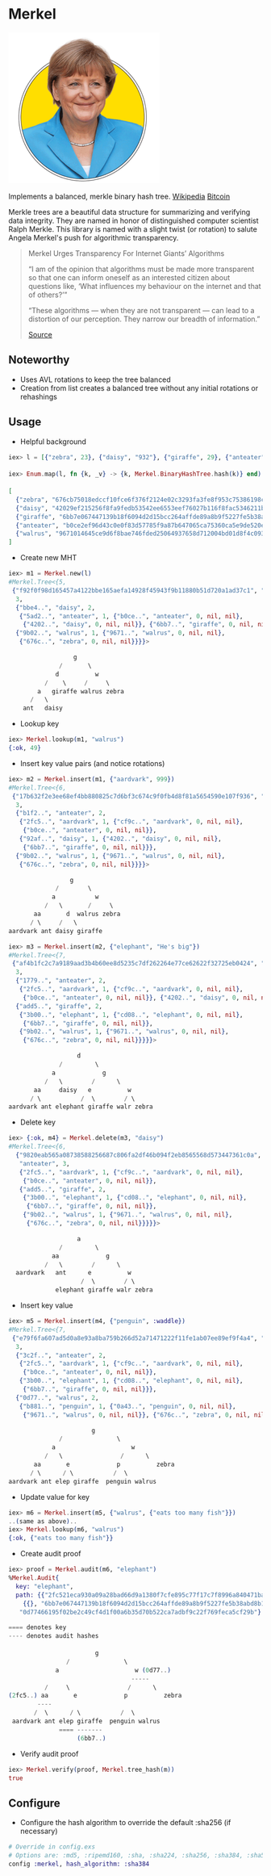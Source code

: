 Merkel
==========
![Logo](https://raw.githubusercontent.com/brpandey/merkel/master/priv/images/merkel.png)

Implements a balanced, merkle binary hash tree. [Wikipedia](https://en.wikipedia.org/wiki/Merkle_tree) [Bitcoin](http://chimera.labs.oreilly.com/books/1234000001802/ch07.html#merkle_trees)

Merkle trees are a beautiful data structure for summarizing and verifying data integrity.
They are named in honor of distinguished computer scientist Ralph Merkle. This library is named
with a slight twist (or rotation) to salute Angela Merkel's push for algorithmic transparency.

> Merkel Urges Transparency For Internet Giants’ Algorithms
>
> “I am of the opinion that algorithms must be made more transparent so that one 
> can inform oneself as an interested citizen about questions like, ‘What influences my 
> behaviour on the internet and that of others?’” 
>
> “These algorithms — when they are not transparent — can lead to a distortion of our perception. 
> They narrow our breadth of information.”
>> 
> [Source](http://www.newsmediauk.org/Latest/merkel-calls-for-transparency-of-internet-giants-algorithms)

## Noteworthy

* Uses AVL rotations to keep the tree balanced
* Creation from list creates a balanced tree without any initial rotations or rehashings

## Usage

* Helpful background

```elixir
iex> l = [{"zebra", 23}, {"daisy", "932"}, {"giraffe", 29}, {"anteater", "12"}, {"walrus", 49}]

iex> Enum.map(l, fn {k, _v} -> {k, Merkel.BinaryHashTree.hash(k)} end)

[
  {"zebra", "676cb75018edccf10fce6f376f2124e02c3293fa3fe8f953c75386198c714514"},
  {"daisy", "42029ef215256f8fa9fedb53542ee6553eef76027b116f8fac5346211b1e473c"},
  {"giraffe", "6bb7e067447139b18f6094d2d15bcc264affde89a8b9f5227fe5b38abd8b19d7"},
  {"anteater", "b0ce2ef96d43c0e0f83d57785f9a87b647065ca75360ca5e9de520e7f690c3f9"},
  {"walrus", "9671014645ce9d6f8bae746fded25064937658d712004bd01d8f4c093c387bf3"}
]
```

* Create new MHT

```elixir
iex> m1 = Merkel.new(l)
#Merkel.Tree<{5,
 {"f92f0f98d165457a4122bbe165aefa14928f45943f9b11880b51d720a1ad37c1", "giraffe",
  3,
  {"bbe4..", "daisy", 2,
   {"5ad2..", "anteater", 1, {"b0ce..", "anteater", 0, nil, nil},
    {"4202..", "daisy", 0, nil, nil}}, {"6bb7..", "giraffe", 0, nil, nil}},
  {"9b02..", "walrus", 1, {"9671..", "walrus", 0, nil, nil},
   {"676c..", "zebra", 0, nil, nil}}}}>
```

```elixir
                  g
              /       \
             d          w
          /    \     /     \
        a   giraffe walrus zebra
      /   \
    ant   daisy
```

* Lookup key

```elixir
iex> Merkel.lookup(m1, "walrus")
{:ok, 49}
```

* Insert key value pairs (and notice rotations)

```elixir
iex> m2 = Merkel.insert(m1, {"aardvark", 999})
#Merkel.Tree<{6,
 {"17b632f2e3ee68ef4bb880825c7d6bf3c674c9f0fb4d8f81a5654590e107f936", "giraffe",
  3,
  {"b1f2..", "anteater", 2,
   {"2fc5..", "aardvark", 1, {"cf9c..", "aardvark", 0, nil, nil},
    {"b0ce..", "anteater", 0, nil, nil}},
   {"92af..", "daisy", 1, {"4202..", "daisy", 0, nil, nil},
    {"6bb7..", "giraffe", 0, nil, nil}}},
  {"9b02..", "walrus", 1, {"9671..", "walrus", 0, nil, nil},
   {"676c..", "zebra", 0, nil, nil}}}}>
```

```elixir
                 g
             /        \
            a           w
          /   \       /     \
       aa       d  walrus zebra
      / \     /   \
aardvark ant daisy giraffe
```

```elixir
iex> m3 = Merkel.insert(m2, {"elephant", "He's big"})
#Merkel.Tree<{7,
 {"af4b1fc2c7a9189aad3b4b60ee8d5235c7df262264e77ce62622f32725eb0424", "daisy",
  3,
  {"1779..", "anteater", 2,
   {"2fc5..", "aardvark", 1, {"cf9c..", "aardvark", 0, nil, nil},
    {"b0ce..", "anteater", 0, nil, nil}}, {"4202..", "daisy", 0, nil, nil}},
  {"add5..", "giraffe", 2,
   {"3b00..", "elephant", 1, {"cd08..", "elephant", 0, nil, nil},
    {"6bb7..", "giraffe", 0, nil, nil}},
   {"9b02..", "walrus", 1, {"9671..", "walrus", 0, nil, nil},
    {"676c..", "zebra", 0, nil, nil}}}}}>
```

```elixir
                   d
              /         \
            a             g
          /   \        /      \
       aa     daisy   e          w
      / \           /  \        / \
aardvark ant elephant giraffe walr zebra
```

* Delete key

```elixir
iex> {:ok, m4} = Merkel.delete(m3, "daisy")
#Merkel.Tree<{6,
  {"9820eab565a08738588256687c806fa2df46b094f2eb8565568d573447361c0a",
   "anteater", 3,
   {"2fc5..", "aardvark", 1, {"cf9c..", "aardvark", 0, nil, nil},
    {"b0ce..", "anteater", 0, nil, nil}},
   {"add5..", "giraffe", 2,
    {"3b00..", "elephant", 1, {"cd08..", "elephant", 0, nil, nil},
     {"6bb7..", "giraffe", 0, nil, nil}},
    {"9b02..", "walrus", 1, {"9671..", "walrus", 0, nil, nil},
     {"676c..", "zebra", 0, nil, nil}}}}}>
```

```elixir
                   a
              /         \
            aa             g
          /   \        /      \
  aardvark   ant      e          w
                    /  \        / \
             elephant giraffe walr zebra
```

* Insert key value

```elixir
iex> m5 = Merkel.insert(m4, {"penguin", :waddle})
#Merkel.Tree<{7,
 {"e79f6fa607ad5d0a8e93a8ba759b266d52a71471222f11fe1ab07ee89ef9f4a4", "giraffe",
  3,
  {"3c2f..", "anteater", 2,
   {"2fc5..", "aardvark", 1, {"cf9c..", "aardvark", 0, nil, nil},
    {"b0ce..", "anteater", 0, nil, nil}},
   {"3b00..", "elephant", 1, {"cd08..", "elephant", 0, nil, nil},
    {"6bb7..", "giraffe", 0, nil, nil}}},
  {"0d77..", "walrus", 2,
   {"b881..", "penguin", 1, {"0a43..", "penguin", 0, nil, nil},
    {"9671..", "walrus", 0, nil, nil}}, {"676c..", "zebra", 0, nil, nil}}}}>
```

```elixir
                       g
              /               \
            a                     w
          /   \                /      \
       aa       e             p          zebra
      / \      / \           /  \       
aardvark ant elep giraffe  penguin walrus
```

* Update value for key

```elixir
iex> m6 = Merkel.insert(m5, {"walrus", {"eats too many fish"}})
..(same as above)..
iex> Merkel.lookup(m6, "walrus")
{:ok, {"eats too many fish"}}
```

* Create audit proof

```elixir
iex> proof = Merkel.audit(m6, "elephant")
%Merkel.Audit{
  key: "elephant",
  path: {{"2fc521eca930a09a28bad66d9a1380f7cfe895c77f17c7f8996a840471ba857d",
    {{}, "6bb7e067447139b18f6094d2d15bcc264affde89a8b9f5227fe5b38abd8b19d7"}},
   "0d77466195f02be2c49cf4d1f00a6b35d70b522ca7adbf9c22f769feca5cf29b"}
```

```elixir
==== denotes key
---- denotes audit hashes

                        g
                /               \
             a                     w (0d77..)
                                  -----
          /     \                /      \
(2fc5..) aa       e             p          zebra
        ----
       /  \      / \           /  \       
 aardvark ant elep giraffe  penguin walrus
              ==== -------
                   (6bb7..)
```

* Verify audit proof

```elixir
iex> Merkel.verify(proof, Merkel.tree_hash(m))
true
```

## Configure

* Configure the hash algorithm to override the default :sha256 (if necessary)

```elixir
# Override in config.exs
# Options are: :md5, :ripemd160, :sha, :sha224, :sha256, :sha384, :sha512
config :merkel, hash_algorithm: :sha384
```